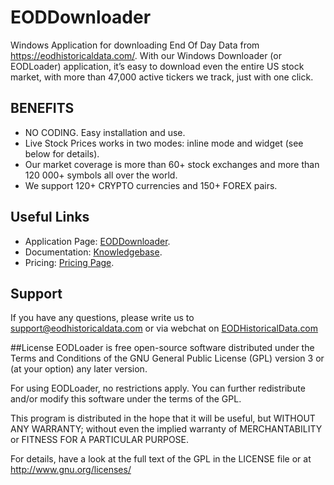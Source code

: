 # EODDownloader
Windows Application for downloading End Of Day Data from https://eodhistoricaldata.com/. With our Windows Downloader (or EODLoader) application, it’s easy to download even the entire US stock market, with more than 47,000 active tickers we track, just with one click.

## BENEFITS
* NO CODING. Easy installation and use.
* Live Stock Prices works in two modes: inline mode and widget (see below for details).
* Our market coverage is more than 60+ stock exchanges and more than 120 000+ symbols all over the world.
* We support 120+ CRYPTO currencies and 150+ FOREX pairs.

## Useful Links
* Application Page: [EODDownloader](https://eodhistoricaldata.com/knowledgebase/windows-downloader-end-of-day-data/).
* Documentation: [Knowledgebase](https://eodhistoricaldata.com/knowledgebase/).
* Pricing: [Pricing Page](https://eodhistoricaldata.com/pricing).

## Support
If you have any questions, please write us to support@eodhistoricaldata.com or via webchat on [EODHistoricalData.com](https://eodhistoricaldata.com/)

##License
EODLoader is free open-source software distributed under the Terms and Conditions of the GNU General Public License (GPL) version 3 or (at your option) any later version.

For using EODLoader, no restrictions apply. You can further redistribute and/or modify this software under the terms of the GPL.

This program is distributed in the hope that it will be useful, but WITHOUT ANY WARRANTY; without even the implied warranty of MERCHANTABILITY or FITNESS FOR A PARTICULAR PURPOSE.

For details, have a look at the full text of the GPL in the LICENSE file or at http://www.gnu.org/licenses/
